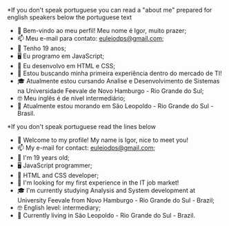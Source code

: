 *If you don't speak portuguese you can read a "about me" prepared for english speakers below the portuguese text

- 👋 Bem-vindo ao meu perfil! Meu nome é Igor, muito prazer;
- 📫 Meu e-mail para contato: euleiodps@gmail.com;
- 🧑 Tenho 19 anos;
- 🖥️ Eu programo em JavaScript;
- 🌱 Eu desenvolvo em HTML e CSS;
- 🔎 Estou buscando minha primeira experiência dentro do mercado de TI!
- 🎓 Atualmente estou cursando Analise e Desenvolvimento de Sistemas na Universidade Feevale de Novo Hamburgo - Rio Grande do Sul;
- 🤓 Meu inglês é de nível intermediário;
- 📌 Atualmente estou morando em São Leopoldo - Rio Grande do Sul - Brasil.

*If you don't speak portuguese read the lines below

- 👋 Welcome to my profile! My name is Igor, nice to meet you!
- 📫 My e-mail for contact: euleiodps@gmail.com;
- 🧑 I'm 19 years old;
- 🖥️ JavaScript programmer;
- 🌱 HTML and CSS developer;
- 🔎 I'm looking for my first experience in the IT job market!
- 🎓 I'm currently studying Analysis and System development at University Feevale from Novo Hamburgo - Rio Grande do Sul - Brazil;
- 🤓 English level: intermediary;
- 📌 Currently living in São Leopoldo - Rio Grande do Sul - Brazil.
